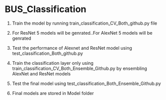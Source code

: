# BUS_Classification
1. Train the model by running train_classification_CV_Both_github.py file


2. For ResNet 5 models will be genrated..For AlexNet 5 models will be genrated


3. Test the performance of Alexnet and ResNet model using test_classification_Both_github.py


4. Train the classification layer only using train_classification_CV_Both_Ensemble_Github.py by ensembling AlexNet and ResNet models


5. Test the final model using test_classification_Both_Ensemble_Github.py

6. Final models are stored in Model folder

